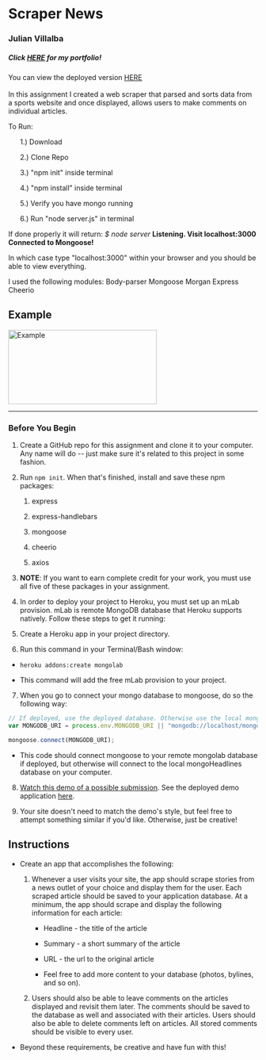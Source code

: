 <h1>Scraper News</h1>
<h3>Julian Villalba</h3>
<h5>Click <a href="https://jrvillalba1993.github.io/Portfolio/"><b>HERE</b></a> for my portfolio!</h5>
You can view the deployed version <a href="https://scrapernews187.herokuapp.com/">HERE</a>
<br />
<br />
In this assignment I created a web scraper that parsed and sorts data from a sports website and once displayed, allows users to make comments on individual articles.

To Run:
<ul>1.) Download</ul>
<ul>2.) Clone Repo</ul>
<ul>3.) "npm init" inside terminal</ul>
<ul>4.) "npm install" inside terminal</ul>
<ul>5.) Verify you have mongo running</ul>
<ul>6.) Run "node server.js" in terminal</ul>

If done properly it will return:
<i>$ node server</i>
<b>Listening. Visit localhost:3000</b>
<b>Connected to Mongoose!</b>

In which case type "localhost:3000" within your browser and you should be able to view everything.


I used the following modules:
Body-parser
Mongoose
Morgan
Express
Cheerio

<h2> Example </h2>
<img height="150px" width="300px" src="https://i.imgur.com/2SuCQrY.png" alt="Example" />

<hr />

### Before You Begin

1. Create a GitHub repo for this assignment and clone it to your computer. Any name will do -- just make sure it's related to this project in some fashion.

2. Run `npm init`. When that's finished, install and save these npm packages:

   1. express

   2. express-handlebars

   3. mongoose

   4. cheerio

   5. axios

3. **NOTE**: If you want to earn complete credit for your work, you must use all five of these packages in your assignment.

4. In order to deploy your project to Heroku, you must set up an mLab provision. mLab is remote MongoDB database that Heroku supports natively. Follow these steps to get it running:

5. Create a Heroku app in your project directory.

6. Run this command in your Terminal/Bash window:

* `heroku addons:create mongolab`

* This command will add the free mLab provision to your project.

7. When you go to connect your mongo database to mongoose, do so the following way:

```js
// If deployed, use the deployed database. Otherwise use the local mongoHeadlines database
var MONGODB_URI = process.env.MONGODB_URI || "mongodb://localhost/mongoHeadlines";

mongoose.connect(MONGODB_URI);
```

* This code should connect mongoose to your remote mongolab database if deployed, but otherwise will connect to the local mongoHeadlines database on your computer.

8. [Watch this demo of a possible submission](https://youtu.be/4ltZr3VPmno). See the deployed demo application [here](http://nyt-mongo-scraper.herokuapp.com/).

9. Your site doesn't need to match the demo's style, but feel free to attempt something similar if you'd like. Otherwise, just be creative!
## Instructions

* Create an app that accomplishes the following:

  1. Whenever a user visits your site, the app should scrape stories from a news outlet of your choice and display them for the user. Each scraped article should be saved to your application database. At a minimum, the app should scrape and display the following information for each article:

     * Headline - the title of the article

     * Summary - a short summary of the article

     * URL - the url to the original article

     * Feel free to add more content to your database (photos, bylines, and so on).

  2. Users should also be able to leave comments on the articles displayed and revisit them later. The comments should be saved to the database as well and associated with their articles. Users should also be able to delete comments left on articles. All stored comments should be visible to every user.

* Beyond these requirements, be creative and have fun with this!

